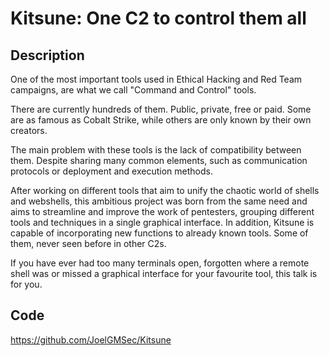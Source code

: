# Kitsune: One C2 to control them all

## Description
One of the most important tools used in Ethical Hacking and Red Team campaigns, are what we call "Command and Control" tools.

There are currently hundreds of them. Public, private, free or paid. Some are as famous as Cobalt Strike, while others are only known by their own creators.

The main problem with these tools is the lack of compatibility between them. Despite sharing many common elements, such as communication protocols or deployment and execution methods.

After working on different tools that aim to unify the chaotic world of shells and webshells, this ambitious project was born from the same need and aims to streamline and improve the work of pentesters, grouping different tools and techniques in a single graphical interface. In addition, Kitsune is capable of incorporating new functions to already known tools. Some of them, never seen before in other C2s.

If you have ever had too many terminals open, forgotten where a remote shell was or missed a graphical interface for your favourite tool, this talk is for you.

## Code
https://github.com/JoelGMSec/Kitsune
